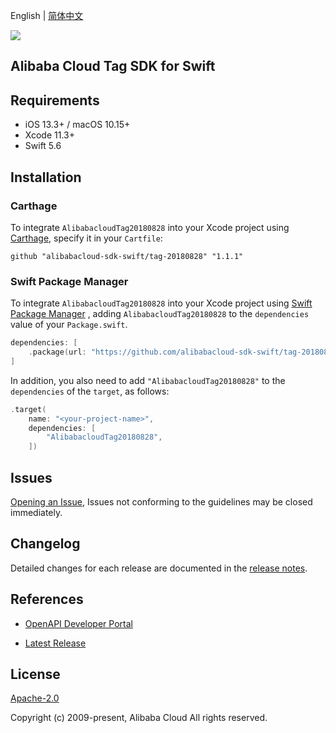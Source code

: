 English | [简体中文](README-CN.md)

![](https://aliyunsdk-pages.alicdn.com/icons/AlibabaCloud.svg)

## Alibaba Cloud Tag SDK for Swift

## Requirements

- iOS 13.3+ / macOS 10.15+
- Xcode 11.3+
- Swift 5.6

## Installation

### Carthage

To integrate `AlibabacloudTag20180828` into your Xcode project using [Carthage](https://github.com/Carthage/Carthage), specify it in your `Cartfile`:

```ogdl
github "alibabacloud-sdk-swift/tag-20180828" "1.1.1"
```

### Swift Package Manager

To integrate `AlibabacloudTag20180828` into your Xcode project using [Swift Package Manager](https://swift.org/package-manager/) , adding `AlibabacloudTag20180828` to the `dependencies` value of your `Package.swift`.

```swift
dependencies: [
    .package(url: "https://github.com/alibabacloud-sdk-swift/tag-20180828.git", from: "1.1.1")
]
```

In addition, you also need to add `"AlibabacloudTag20180828"` to the `dependencies` of the `target`, as follows:

```swift
.target(
    name: "<your-project-name>",
    dependencies: [
        "AlibabacloudTag20180828",
    ])
```

## Issues

[Opening an Issue](https://github.com/alibabacloud-sdk-swift/tag-20180828/issues/new), Issues not conforming to the guidelines may be closed immediately.

## Changelog

Detailed changes for each release are documented in the [release notes](./ChangeLog.txt).

## References

* [OpenAPI Developer Portal](https://next.api.alibabacloud.com/home)
- [Latest Release](https://github.com/alibabacloud-sdk-swift/tag-20180828)

## License

[Apache-2.0](http://www.apache.org/licenses/LICENSE-2.0)

Copyright (c) 2009-present, Alibaba Cloud All rights reserved.
